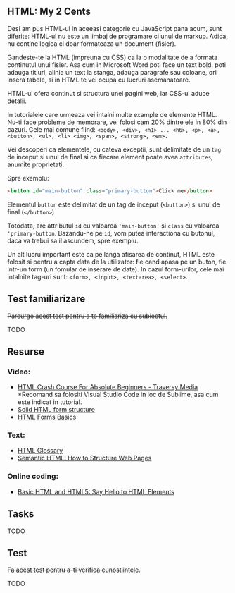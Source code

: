 ## HTML: My 2 Cents
Desi am pus HTML-ul in aceeasi categorie cu JavaScript pana acum, sunt diferite: HTML-ul nu este un limbaj de programare ci unul de markup. Adica, nu contine logica ci doar formateaza un document (fisier).

Gandeste-te la HTML (impreuna cu CSS) ca la o modalitate de a formata continutul unui fisier. Asa cum in Microsoft Word poti face un text bold, poti adauga titluri, alinia un text la stanga, adauga paragrafe sau coloane, ori insera tabele, si in HTML te vei ocupa cu lucruri asemanatoare.

HTML-ul ofera continut si structura unei pagini web, iar CSS-ul aduce detalii.

In tutorialele care urmeaza vei intalni multe example de elemente HTML. Nu-ti face probleme de memorare, vei folosi cam 20% dintre ele in 80% din cazuri. Cele mai comune fiind: `<body>, <div>, <h1> ... <h6>, <p>, <a>, <button>, <ul>, <li> <img>, <span>, <strong>, <em>.`

Vei descoperi ca elementele, cu cateva exceptii, sunt delimitate de un `tag` de inceput si unul de final si ca fiecare element poate avea `attributes`, anumite proprietati. 

Spre exemplu: 

```html
<button id="main-button" class="primary-button">Click me</button>
``` 

Elementul `button` este delimitat de un tag de inceput (`<button>`) si unul de final (`</button>`)

Totodata, are attributul `id` cu valoarea `'main-button'` si `class` cu valoarea `'primary-button`. Bazandu-ne pe `id`, vom putea interactiona cu butonul, daca va trebui sa il ascundem, spre exemplu.

Un alt lucru important este ca pe langa afisarea de continut, HTML este folosit si pentru a capta data de la utilizator: fie cand apasa pe un buton, fie intr-un form (un fomular de inserare de date).
In cazul form-urilor, cele mai intalnite tag-uri sunt: `<form>, <input>, <textarea>, <select>`.

## Test familiarizare
~~Parcurge [acest test](test1) pentru a te familiariza cu subiectul.~~

TODO


## Resurse

### Video:
* [HTML Crash Course For Absolute Beginners - Traversy Media](https://www.youtube.com/watch?v=UB1O30fR-EE) *Recomand sa folositi Visual Studio Code in loc de Sublime, asa cum este indicat in tutorial. 
* [Solid HTML form structure](https://webdesign.tutsplus.com/courses/solid-html-form-structure)
* [HTML Forms Basics](https://www.youtube.com/watch?v=E5MEzC0prd4)

### Text:
* [HTML Glossary](https://www.codecademy.com/articles/glossary-html)
* [Semantic HTML: How to Structure Web Pages](https://webdesign.tutsplus.com/courses/semantic-html-how-to-structure-web-pages)


### Online coding:
* [Basic HTML and HTML5: Say Hello to HTML Elements](https://www.freecodecamp.org/learn/responsive-web-design/basic-html-and-html5/say-hello-to-html-elements)


## Tasks
TODO

## Test 
~~Fa [acest test](test2) pentru a-ti verifica cunostiintele.~~

TODO





[test1]: wwww.google.com
[test2]: wwww.google.com
